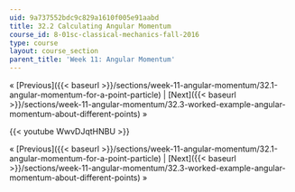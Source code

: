 ```yaml
---
uid: 9a737552bdc9c829a1610f005e91aabd
title: 32.2 Calculating Angular Momentum
course_id: 8-01sc-classical-mechanics-fall-2016
type: course
layout: course_section
parent_title: 'Week 11: Angular Momentum'
---
```


« [Previous]({{< baseurl >}}/sections/week-11-angular-momentum/32.1-angular-momentum-for-a-point-particle) | [Next]({{< baseurl >}}/sections/week-11-angular-momentum/32.3-worked-example-angular-momentum-about-different-points) »

{{< youtube WwvDJqtHNBU >}}

« [Previous]({{< baseurl >}}/sections/week-11-angular-momentum/32.1-angular-momentum-for-a-point-particle) | [Next]({{< baseurl >}}/sections/week-11-angular-momentum/32.3-worked-example-angular-momentum-about-different-points) »